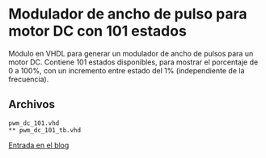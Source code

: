 Modulador de ancho de pulso para motor DC con 101 estados
=====

Módulo en VHDL para generar un modulador de ancho de pulsos para un motor DC. Contiene 101 estados disponibles, para mostrar el porcentaje de 0 a 100%, con un incremento entre estado del 1% (independiente de la frecuencia).

Archivos
-----

    pwm_dc_101.vhd
    ** pwm_dc_101_tb.vhd

[Entrada en el blog](http://www.estadofinito.com/motor-dc-pwm-vhdl/)
